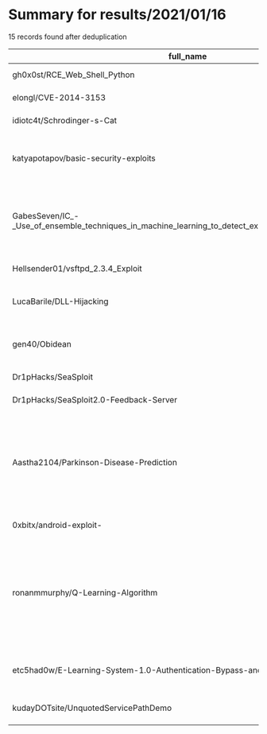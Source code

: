 
# Summary for results/2021/01/16
    
15 records found after deduplication

| full_name | description | html_url | matched_list | matched_count | pushed_at | size | stargazers_count | language | forks_count |
|-------------------------------------------------------------------------------------------------------|------------------------------------------------------------------------------------------------------------------------------------------------------------------------------------------------------------------------------------------------------------------|--------------------------------------------------------------------------------------------------------------------------|---------------------------------------------|-----------------|---------------------------|--------|--------------------|------------|---------------|
| gh0x0st/RCE_Web_Shell_Python | A python approach to interacting with web shells. | https://github.com/gh0x0st/RCE_Web_Shell_Python | ['rce'] | 1 | 2021-01-16 15:40:23+00:00 | 1859 | 11 | Python | 5 |
| elongl/CVE-2014-3153 | Exploiting CVE-2014-3153, AKA Towelroot. | https://github.com/elongl/CVE-2014-3153 | ['cve-2', 'exploit'] | 2 | 2021-01-16 17:37:12+00:00 | 22307 | 8 | C | 1 |
| idiotc4t/Schrodinger-s-Cat | Shellcode antivirus evasion framework | https://github.com/idiotc4t/Schrodinger-s-Cat | ['shellcode'] | 1 | 2021-01-16 02:44:50+00:00 | 198 | 26 | Python | 7 |
| katyapotapov/basic-security-exploits | Basic security exploits originally designed for participants of the Security Engineering workshop at Hack The North 2020++ | https://github.com/katyapotapov/basic-security-exploits | ['exploit'] | 1 | 2021-01-16 04:18:35+00:00 | 26 | 2 | | 1 |
| GabesSeven/IC_-_Use_of_ensemble_techniques_in_machine_learning_to_detect_exploits_in_computer_network | Scientific Initiation financed by FAPESP [#2019/01597-7] - use of machine learning and deep learning techniques to detect injection attacks in HTTP requests. | https://github.com/GabesSeven/IC_-_Use_of_ensemble_techniques_in_machine_learning_to_detect_exploits_in_computer_network | ['exploit'] | 1 | 2021-01-16 16:04:11+00:00 | 7 | 0 | Python | 0 |
| Hellsender01/vsftpd_2.3.4_Exploit | Python exploit for the vsftpd 2.3.4 | https://github.com/Hellsender01/vsftpd_2.3.4_Exploit | ['exploit'] | 1 | 2021-01-16 19:05:05+00:00 | 45 | 2 | Python | 2 |
| LucaBarile/DLL-Hijacking | DLL Hijacking using DLL Proxying technique | https://github.com/LucaBarile/DLL-Hijacking | ['cve poc', 'exploit', 'vulnerability poc'] | 3 | 2021-01-16 15:30:14+00:00 | 16 | 1 | HTML | 1 |
| gen40/Obidean | this is an open sourced exploit for anyone to use. it has an rgb mode and it has dual api support | https://github.com/gen40/Obidean | ['exploit'] | 1 | 2021-01-16 05:51:35+00:00 | 47403 | 0 | | 0 |
| Dr1pHacks/SeaSploit | None | https://github.com/Dr1pHacks/SeaSploit | ['sploit'] | 1 | 2021-01-16 02:33:42+00:00 | 5 | 1 | nan | 0 |
| Dr1pHacks/SeaSploit2.0-Feedback-Server | https://discord.gg/KHej2srQ | https://github.com/Dr1pHacks/SeaSploit2.0-Feedback-Server | ['sploit'] | 1 | 2021-01-16 02:51:54+00:00 | 0 | 1 | nan | 0 |
| Aastha2104/Parkinson-Disease-Prediction | Introduction Parkinson’s Disease is the second most prevalent neurodegenerative disorder after Alzheimer’s, affecting more than 10 million people worldwide. Parkinson’s is characterized primarily by the deterioration of motor and cognitive ability. There | https://github.com/Aastha2104/Parkinson-Disease-Prediction | ['exploit'] | 1 | 2021-01-16 07:50:17+00:00 | 45 | 2 | Python | 2 |
| 0xbitx/android-exploit- | None | https://github.com/0xbitx/android-exploit- | ['exploit'] | 1 | 2021-01-16 10:43:31+00:00 | 291 | 1 | HTML | 0 |
| ronanmmurphy/Q-Learning-Algorithm | Implemented deterministic FrozenLake ‘grid world’ problem where Q-learning agent learned a defined policy to optimally navigate through the lake. Python was used to program two classes which setup the state and agent respectively. Q-values are set state-ac | https://github.com/ronanmmurphy/Q-Learning-Algorithm | ['exploit'] | 1 | 2021-01-16 11:00:04+00:00 | 33 | 1 | Python | 0 |
| etc5had0w/E-Learning-System-1.0-Authentication-Bypass-and-RCE | E-Learning System 1.0 - Authentication Bypass Via SQL Injection + Remote Code Execution | https://github.com/etc5had0w/E-Learning-System-1.0-Authentication-Bypass-and-RCE | ['rce', 'remote code execution'] | 2 | 2021-01-16 14:47:36+00:00 | 6 | 0 | Python | 0 |
| kudayDOTsite/UnquotedServicePathDemo | Unquoted Service Path exploit edebilmek için hazırladığım bir projedir. | https://github.com/kudayDOTsite/UnquotedServicePathDemo | ['exploit'] | 1 | 2021-01-16 21:59:36+00:00 | 29 | 0 | C# | 0 |
